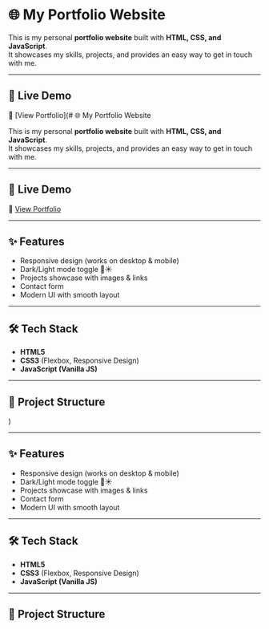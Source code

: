 # 🌐 My Portfolio Website

This is my personal **portfolio website** built with **HTML, CSS, and JavaScript**.  
It showcases my skills, projects, and provides an easy way to get in touch with me.  

---

## 🚀 Live Demo  
🔗 [View Portfolio](# 🌐 My Portfolio Website

This is my personal **portfolio website** built with **HTML, CSS, and JavaScript**.  
It showcases my skills, projects, and provides an easy way to get in touch with me.  

---

## 🚀 Live Demo  
🔗 [View Portfolio](own-portfolio1.netlify.app)  

---

## ✨ Features
- Responsive design (works on desktop & mobile)  
- Dark/Light mode toggle 🌙☀️  
- Projects showcase with images & links  
- Contact form  
- Modern UI with smooth layout  

---

## 🛠️ Tech Stack
- **HTML5**  
- **CSS3** (Flexbox, Responsive Design)  
- **JavaScript (Vanilla JS)**  

---

## 📂 Project Structure
)  

---

## ✨ Features
- Responsive design (works on desktop & mobile)  
- Dark/Light mode toggle 🌙☀️  
- Projects showcase with images & links  
- Contact form  
- Modern UI with smooth layout  

---

## 🛠️ Tech Stack
- **HTML5**  
- **CSS3** (Flexbox, Responsive Design)  
- **JavaScript (Vanilla JS)**  

---

## 📂 Project Structure
